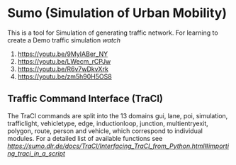 # Sumo (Simulation of Urban Mobility)

This is a tool for Simulation of generating traffic network. For learning to create a Demo traffic simulation _watch_

1.  https://youtu.be/9MyIABer_NY
2.  https://youtu.be/LWecm_rCPJw
3.  https://youtu.be/R6v7wDkvXrk
4.  https://youtu.be/zm5h90H5OS8

##  Traffic Command Interface (TraCI) ##

The TraCI commands are split into the 13 domains gui, lane, poi, simulation, trafficlight, vehicletype, edge, inductionloop, junction, multientryexit, polygon, route, person and vehicle, which correspond to individual modules. For a detailed list of available functions see _https://sumo.dlr.de/docs/TraCI/Interfacing_TraCI_from_Python.html#importing_traci_in_a_script_
